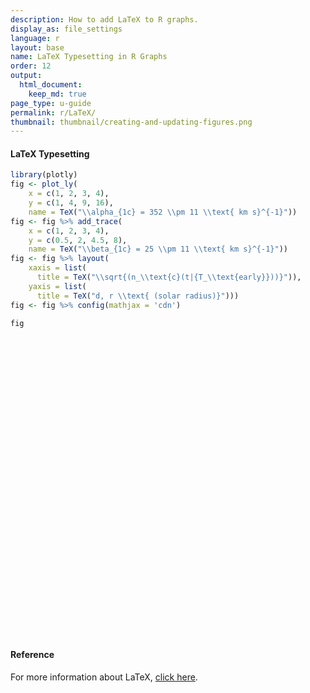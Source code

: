 ```yaml
---
description: How to add LaTeX to R graphs.
display_as: file_settings
language: r
layout: base
name: LaTeX Typesetting in R Graphs
order: 12
output:
  html_document:
    keep_md: true
page_type: u-guide
permalink: r/LaTeX/
thumbnail: thumbnail/creating-and-updating-figures.png
---
```



#### LaTeX Typesetting



```r
library(plotly)
fig <- plot_ly(
    x = c(1, 2, 3, 4), 
    y = c(1, 4, 9, 16),
    name = TeX("\\alpha_{1c} = 352 \\pm 11 \\text{ km s}^{-1}"))
fig <- fig %>% add_trace(
    x = c(1, 2, 3, 4), 
    y = c(0.5, 2, 4.5, 8),
    name = TeX("\\beta_{1c} = 25 \\pm 11 \\text{ km s}^{-1}"))
fig <- fig %>% layout(
    xaxis = list(
      title = TeX("\\sqrt{(n_\\text{c}(t|{T_\\text{early}}))}")),
    yaxis = list(
      title = TeX("d, r \\text{ (solar radius)}")))
fig <- fig %>% config(mathjax = 'cdn')

fig
```

<div id="htmlwidget-db2b4d3ede61e3f554dd" style="width:672px;height:480px;" class="plotly html-widget"></div>
<script type="application/json" data-for="htmlwidget-db2b4d3ede61e3f554dd">{"x":{"visdat":{"29e839dcddfb":["function () ","plotlyVisDat"]},"cur_data":"29e839dcddfb","attrs":{"29e839dcddfb":{"x":[1,2,3,4],"y":[0.5,2,4.5,8],"name":"$\\beta_{1c} = 25 \\pm 11 \\text{ km s}^{-1}$","alpha_stroke":1,"sizes":[10,100],"spans":[1,20],"inherit":true}},"layout":{"margin":{"b":40,"l":60,"t":25,"r":10},"xaxis":{"domain":[0,1],"automargin":true,"title":"$\\sqrt{(n_\\text{c}(t|{T_\\text{early}}))}$"},"yaxis":{"domain":[0,1],"automargin":true,"title":"$d, r \\text{ (solar radius)}$"},"hovermode":"closest","showlegend":false},"source":"A","config":{"showSendToCloud":false},"data":[{"x":[1,2,3,4],"y":[0.5,2,4.5,8],"name":"$\\beta_{1c} = 25 \\pm 11 \\text{ km s}^{-1}$","type":"scatter","mode":"markers","marker":{"color":"rgba(31,119,180,1)","line":{"color":"rgba(31,119,180,1)"}},"error_y":{"color":"rgba(31,119,180,1)"},"error_x":{"color":"rgba(31,119,180,1)"},"line":{"color":"rgba(31,119,180,1)"},"xaxis":"x","yaxis":"y","frame":null}],"highlight":{"on":"plotly_click","persistent":false,"dynamic":false,"selectize":false,"opacityDim":0.2,"selected":{"opacity":1},"debounce":0},"shinyEvents":["plotly_hover","plotly_click","plotly_selected","plotly_relayout","plotly_brushed","plotly_brushing","plotly_clickannotation","plotly_doubleclick","plotly_deselect","plotly_afterplot","plotly_sunburstclick"],"base_url":"https://plot.ly"},"evals":[],"jsHooks":[]}</script>

#### Reference

For more information about LaTeX, [click here](https://github.com/ropensci/plotly/blob/master/inst/examples/rmd/MathJax/index.Rmd).
